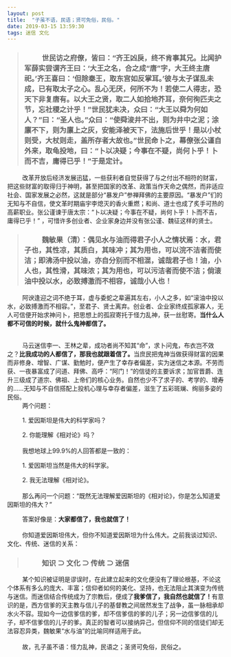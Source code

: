 ```yaml
---
layout: post
title:  "子虽不语，民语；贤可免俗，民俗。"
date: 2019-03-15 13:59:30
tags: 迷信 文化
---
```

>### &emsp;&emsp;&ensp;世民访之府僚，皆曰：“齐王凶戾，终不肯事其兄。比闻护军薛实尝谓齐王曰：‘大王之名，合之成“唐”字，大王终主唐祀。’齐王喜曰：‘但除秦王，取东宫如反掌耳。’彼与太子谋乱未成，已有取太子之心。乱心无厌，何所不为！若使二人得志，恐天下非复唐有。以大王之贤，取二人如拾地芥耳，奈何徇匹夫之节，忘社稷之计乎！”世民犹未决，众曰：“大王以舜为何如人？”曰：“圣人也。”众曰：“使舜浚井不出，则为井中之泥；涂廪不下，则为廪上之灰，安能泽被天下，法施后世乎！是以小杖则受，大杖则走，盖所存者大故也。”<strong>世民命卜之，幕僚张公谨自外来，取龟投地，曰：“卜以决疑；今事在不疑，尚何卜乎！卜而不吉，庸得已乎！”于是定计。</strong>

&emsp;&emsp;&ensp;改革开放后经济发展迅猛，一些获利者自觉获得了与之付出不相符的财富，把这些财富的取得归于神明，甚至把国家的改革、政策当作天命之偶然，而非适应社会、国家发展之必然，这就是部分“暴发户”参禅拜佛的主要原因。“暴发户”们的无知与不自信，使文革时期庙宇李熄灭的香火重燃；和尚、道士也成了炙手可热的高薪职业。张公谨谏于唐太宗：“卜以决疑；今事在不疑，尚何卜乎！卜而不吉，庸得已乎！” ，可惜许多创业者、企业家身边并没有张公谨、魏征这样的贤士。

>### &emsp;&emsp;&ensp;魏敏果（清）：偶见水与油而得君子小人之情状焉：水，君子也，其性凉，其质白，其味冲；其为用也，可以浣不洁者而使洁；<strong>即沸汤中投以油，亦自分别而不相混，诚哉君子也！</strong>油，小人也，其性滑，其味浓；其为用也，可以污洁者而使不洁；<strong>倘滚油中投以水，必致搏激而不相容，诚哉小人也！</strong>

&emsp;&emsp;&ensp;阿谀逢迎之词不绝于耳，虚与委蛇之辈遍其左右，小人之多，如“滚油中投以水，必致搏激而不相容。”，至君子、贤士离弃。创业者、企业家终成孤家寡人，无人可信便开始求神问卜，把思想上的孤寂寄托于怪力乱神，获一丝慰寄。<strong>当什么人都不可信的时候，就什么鬼神都信了。</strong>

<br> 
&emsp;&emsp;&ensp;马云迷信李一、王林之辈，成功者尚不知其“命”，求卜问鬼，布衣岂不效之？<strong>比我成功的人都信了，那我也就跟着信了。</strong>当庶民把鬼神当做获得财富的因果而非修身、增智、广谋、勤勉时，便产生了幸存者偏差，实为迷信之本源。不劳而获、一夜暴富成了问道、拜佛、高呼：“阿门！”的信徒的主要诉求；加官晋爵、连升三级成了道宗、佛祖、上帝们的核心业务。自然也少不了求子的、考学的、增寿的……无知与不自信搭配上投机心理与幸存者偏差，滋生了五彩斑斓、绚丽多姿的民俗。
<br>  
&emsp;&emsp;&ensp;两个问题：

&emsp;&emsp;&ensp;1. 爱因斯坦是伟大的科学家吗？

&emsp;&emsp;&ensp;2. 你能理解《相对论》吗？
<br>  
&emsp;&emsp;&ensp;我想地球上99.9%的人回答都是一致的：

&emsp;&emsp;&ensp;1. 爱因斯坦当然是伟大的科学家。

&emsp;&emsp;&ensp;2. 我无法理解《相对论》。
<br>  
&emsp;&emsp;&ensp;那么再问一个问题：“既然无法理解爱因斯坦的《相对论》，你是怎么知道爱因斯坦的伟大？”

&emsp;&emsp;&ensp;答案好像是：<strong>大家都信了，我也就信了！</strong>
<br>  
&emsp;&emsp;&ensp;你知道爱因斯坦伟大，但你不知道爱因斯坦为什么伟大。之前我谈过知识、文化、传统、迷信的关系：

>### &emsp;&emsp;&ensp;知识 ⊃ 文化 ⊃ 传统 ⊃ 迷信

&emsp;&emsp;&ensp;某个知识被证明是谬误时，在此建立起来的文化便没有了理论根基，不论这个体系有多么的庞大、丰富；信仰者如何的美化、坚持，也无法阻止其演变为传统与迷信。而迷信结合传统成为了宗教后，便成了<strong>我爹信了，我自然也就信了！</strong>有意识的是，西方信爹的天主教与信儿子的基督教之间居然发生了战争，虽一脉相承却水火不容。现如今一边信爹信的爹，却不信爹信的爹的儿子；另一边信爹信的儿子，却不信爹信的儿子的爹。真正的智者可以接纳异己，但信仰不同的信徒们却无法容忍异类，魏敏果“水与油”的比喻同样适用于此。
<br>  
&emsp;&emsp;&ensp;故，孔子虽不语：怪力乱神，民语之；圣贤可免俗，民俗之。

